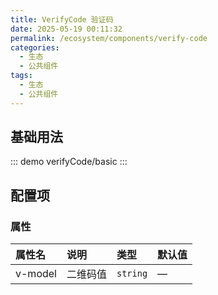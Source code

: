 ```yaml
---
title: VerifyCode 验证码
date: 2025-05-19 00:11:32
permalink: /ecosystem/components/verify-code
categories:
  - 生态
  - 公共组件
tags:
  - 生态
  - 公共组件
---
```


## 基础用法

::: demo
verifyCode/basic
:::

## 配置项

### 属性

| 属性名  | 说明     | 类型     | 默认值 |
| :------ | :------- | :------- | :----- |
| v-model | 二维码值 | `string` | —      |
